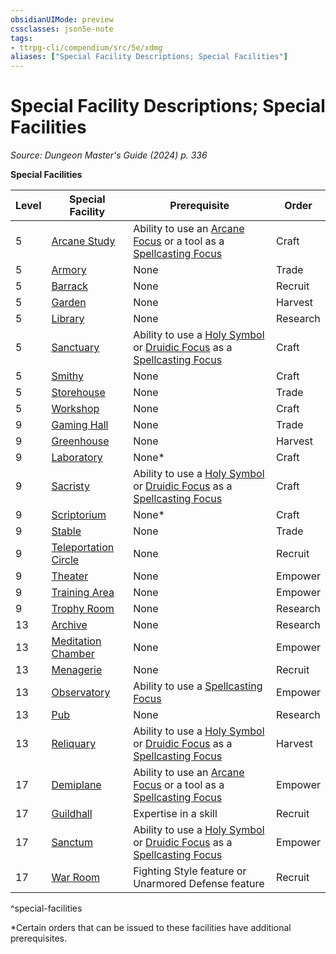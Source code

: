 ```yaml
---
obsidianUIMode: preview
cssclasses: json5e-note
tags:
- ttrpg-cli/compendium/src/5e/xdmg
aliases: ["Special Facility Descriptions; Special Facilities"]
---
```

# Special Facility Descriptions; Special Facilities
*Source: Dungeon Master's Guide (2024) p. 336* 

**Special Facilities**

| Level | Special Facility | Prerequisite | Order |
|-------|------------------|--------------|-------|
| 5 | [Arcane Study](Mechanics/bastions/arcane-study.md) | Ability to use an [Arcane Focus](Mechanics/items/arcane-focus-xphb.md) or a tool as a [Spellcasting Focus](Mechanics/rules/variant-rules/spellcasting-focus-xphb.md) | Craft |
| 5 | [Armory](Mechanics/bastions/armory.md) | None | Trade |
| 5 | [Barrack](Mechanics/bastions/barrack.md) | None | Recruit |
| 5 | [Garden](Mechanics/bastions/garden.md) | None | Harvest |
| 5 | [Library](Mechanics/bastions/library.md) | None | Research |
| 5 | [Sanctuary](Mechanics/bastions/sanctuary.md) | Ability to use a [Holy Symbol](Mechanics/items/holy-symbol-xphb.md) or [Druidic Focus](Mechanics/items/druidic-focus-xphb.md) as a [Spellcasting Focus](Mechanics/rules/variant-rules/spellcasting-focus-xphb.md) | Craft |
| 5 | [Smithy](Mechanics/bastions/smithy.md) | None | Craft |
| 5 | [Storehouse](Mechanics/bastions/storehouse.md) | None | Trade |
| 5 | [Workshop](Mechanics/bastions/workshop.md) | None | Craft |
| 9 | [Gaming Hall](Mechanics/bastions/gaming-hall.md) | None | Trade |
| 9 | [Greenhouse](Mechanics/bastions/greenhouse.md) | None | Harvest |
| 9 | [Laboratory](Mechanics/bastions/laboratory.md) | None* | Craft |
| 9 | [Sacristy](Mechanics/bastions/sacristy.md) | Ability to use a [Holy Symbol](Mechanics/items/holy-symbol-xphb.md) or [Druidic Focus](Mechanics/items/druidic-focus-xphb.md) as a [Spellcasting Focus](Mechanics/rules/variant-rules/spellcasting-focus-xphb.md) | Craft |
| 9 | [Scriptorium](Mechanics/bastions/scriptorium.md) | None* | Craft |
| 9 | [Stable](Mechanics/bastions/stable.md) | None | Trade |
| 9 | [Teleportation Circle](Mechanics/bastions/teleportation-circle.md) | None | Recruit |
| 9 | [Theater](Mechanics/bastions/theater.md) | None | Empower |
| 9 | [Training Area](Mechanics/bastions/training-area.md) | None | Empower |
| 9 | [Trophy Room](Mechanics/bastions/trophy-room.md) | None | Research |
| 13 | [Archive](Mechanics/bastions/archive.md) | None | Research |
| 13 | [Meditation Chamber](Mechanics/bastions/meditation-chamber.md) | None | Empower |
| 13 | [Menagerie](Mechanics/bastions/menagerie.md) | None | Recruit |
| 13 | [Observatory](Mechanics/bastions/observatory.md) | Ability to use a [Spellcasting Focus](Mechanics/rules/variant-rules/spellcasting-focus-xphb.md) | Empower |
| 13 | [Pub](Mechanics/bastions/pub.md) | None | Research |
| 13 | [Reliquary](Mechanics/bastions/reliquary.md) | Ability to use a [Holy Symbol](Mechanics/items/holy-symbol-xphb.md) or [Druidic Focus](Mechanics/items/druidic-focus-xphb.md) as a [Spellcasting Focus](Mechanics/rules/variant-rules/spellcasting-focus-xphb.md) | Harvest |
| 17 | [Demiplane](Mechanics/bastions/demiplane.md) | Ability to use an [Arcane Focus](Mechanics/items/arcane-focus-xphb.md) or a tool as a [Spellcasting Focus](Mechanics/rules/variant-rules/spellcasting-focus-xphb.md) | Empower |
| 17 | [Guildhall](Mechanics/bastions/guildhall.md) | Expertise in a skill | Recruit |
| 17 | [Sanctum](Mechanics/bastions/sanctum.md) | Ability to use a [Holy Symbol](Mechanics/items/holy-symbol-xphb.md) or [Druidic Focus](Mechanics/items/druidic-focus-xphb.md) as a [Spellcasting Focus](Mechanics/rules/variant-rules/spellcasting-focus-xphb.md) | Empower |
| 17 | [War Room](Mechanics/bastions/war-room.md) | Fighting Style feature or Unarmored Defense feature | Recruit |
^special-facilities

*Certain orders that can be issued to these facilities have additional prerequisites.